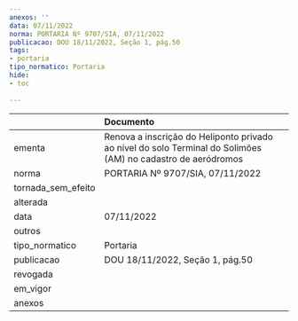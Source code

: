 ```yaml
---
anexos: ''
data: 07/11/2022
norma: PORTARIA Nº 9707/SIA, 07/11/2022
publicacao: DOU 18/11/2022, Seção 1, pág.50
tags:
- portaria
tipo_normatico: Portaria
hide: 
- toc 
 
---
```


|                    | Documento                                                                                                    |
|:-------------------|:-------------------------------------------------------------------------------------------------------------|
| ementa             | Renova a inscrição do Heliponto privado ao nível do solo Terminal do Solimões (AM) no cadastro de aeródromos |
| norma              | PORTARIA Nº 9707/SIA, 07/11/2022                                                                             |
| tornada_sem_efeito |                                                                                                              |
| alterada           |                                                                                                              |
| data               | 07/11/2022                                                                                                   |
| outros             |                                                                                                              |
| tipo_normatico     | Portaria                                                                                                     |
| publicacao         | DOU 18/11/2022, Seção 1, pág.50                                                                              |
| revogada           |                                                                                                              |
| em_vigor           |                                                                                                              |
| anexos             |                                                                                                              |